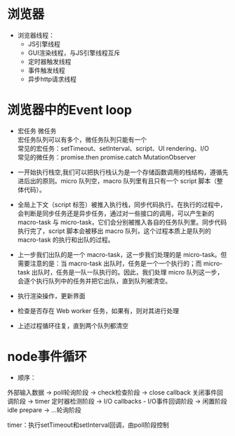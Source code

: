 #  浏览器
- 浏览器线程：
  - JS引擎线程
  - GUI渲染线程，与JS引擎线程互斥
  - 定时器触发线程
  - 事件触发线程
  - 异步http请求线程
#  浏览器中的Event loop
- 宏任务 微任务  
宏任务队列可以有多个，微任务队列只能有一个  
常见的宏任务：setTimeout、setInterval、script、UI rendering、I/O  
常见的微任务：promise.then promise.catch MutationObserver

- 一开始执行栈空,我们可以把执行栈认为是一个存储函数调用的栈结构，遵循先进后出的原则。micro 队列空，macro 队列里有且只有一个 script 脚本（整体代码）。


- 全局上下文（script 标签）被推入执行栈，同步代码执行。在执行的过程中，会判断是同步任务还是异步任务，通过对一些接口的调用，可以产生新的 macro-task 与 micro-task，它们会分别被推入各自的任务队列里。同步代码执行完了，script 脚本会被移出 macro 队列，这个过程本质上是队列的 macro-task 的执行和出队的过程。


- 上一步我们出队的是一个 macro-task，这一步我们处理的是 micro-task。但需要注意的是：当 macro-task 出队时，任务是一个一个执行的；而 micro-task 出队时，任务是一队一队执行的。因此，我们处理 micro 队列这一步，会逐个执行队列中的任务并把它出队，直到队列被清空。


- 执行渲染操作，更新界面


- 检查是否存在 Web worker 任务，如果有，则对其进行处理


- 上述过程循环往复，直到两个队列都清空
#  node事件循环
- 顺序：

外部输入数据 -> poll轮询阶段 -> check检查阶段 -> close callback 关闭事件回调阶段 -> timer 定时器检测阶段 -> I/O callbacks - I/O事件回调阶段 -> 闲置阶段 idle prepare -> ...轮询阶段



timer：执行setTimeout和setInterval回调，由poll阶段控制